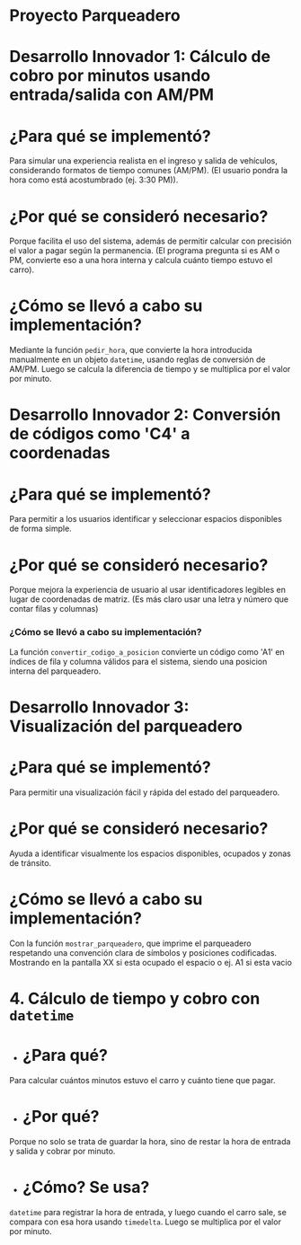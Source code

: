 # Proyecto Parqueadero

# Desarrollo Innovador 1: Cálculo de cobro por minutos usando entrada/salida con AM/PM

# ¿Para qué se implementó?
Para simular una experiencia realista en el ingreso y salida de vehículos, considerando formatos de tiempo comunes (AM/PM).
(El usuario pondra la hora como está acostumbrado (ej. 3:30 PM)).

# ¿Por qué se consideró necesario?
Porque facilita el uso del sistema, además de permitir calcular con precisión el valor a pagar según la permanencia.
(El programa pregunta si es AM o PM, convierte eso a una hora interna y calcula cuánto tiempo estuvo el carro).

# ¿Cómo se llevó a cabo su implementación?
Mediante la función `pedir_hora`, que convierte la hora introducida manualmente en un objeto `datetime`, usando reglas de conversión de AM/PM. Luego se calcula la diferencia de tiempo y se multiplica por el valor por minuto.



# Desarrollo Innovador 2: Conversión de códigos como 'C4' a coordenadas

# ¿Para qué se implementó?
Para permitir a los usuarios identificar y seleccionar espacios disponibles de forma simple.

# ¿Por qué se consideró necesario?
Porque mejora la experiencia de usuario al usar identificadores legibles en lugar de coordenadas de matriz.
(Es más claro usar una letra y número que contar filas y columnas)

### ¿Cómo se llevó a cabo su implementación?
La función `convertir_codigo_a_posicion` convierte un código como 'A1' en índices de fila y columna válidos para el sistema, siendo una posicion interna del parqueadero. 



# Desarrollo Innovador 3: Visualización del parqueadero

# ¿Para qué se implementó?
Para permitir una visualización fácil y rápida del estado del parqueadero.

# ¿Por qué se consideró necesario?
Ayuda a identificar visualmente los espacios disponibles, ocupados y zonas de tránsito.

# ¿Cómo se llevó a cabo su implementación?
Con la función `mostrar_parqueadero`, que imprime el parqueadero respetando una convención clara de símbolos y posiciones codificadas. Mostrando en la pantalla XX si esta ocupado el espacio o ej. A1 si esta vacio 



# 4. Cálculo de tiempo y cobro con `datetime`

- # ¿Para qué?
Para calcular cuántos minutos estuvo el carro y cuánto tiene que pagar.
- # ¿Por qué?
Porque no solo se trata de guardar la hora, sino de restar la hora de entrada y salida y cobrar por minuto.
- # ¿Cómo? Se usa?
`datetime` para registrar la hora de entrada, y luego cuando el carro sale, se compara con esa hora usando `timedelta`. Luego se multiplica por el valor por minuto.

